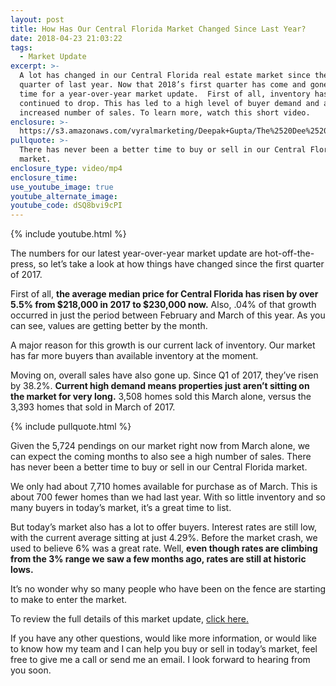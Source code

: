 ```yaml
---
layout: post
title: How Has Our Central Florida Market Changed Since Last Year?
date: 2018-04-23 21:03:22
tags:
  - Market Update
excerpt: >-
  A lot has changed in our Central Florida real estate market since the first
  quarter of last year. Now that 2018’s first quarter has come and gone, it’s
  time for a year-over-year market update.  First of all, inventory has
  continued to drop. This has led to a high level of buyer demand and an
  increased number of sales. To learn more, watch this short video.
enclosure: >-
  https://s3.amazonaws.com/vyralmarketing/Deepak+Gupta/The%2520Dee%2520Team-%2520How%2520Has%2520Our%2520Central%2520Florida%2520Market%2520Changed%2520Since%2520Last%2520Year%253F.mp4
pullquote: >-
  There has never been a better time to buy or sell in our Central Florida
  market.
enclosure_type: video/mp4
enclosure_time:
use_youtube_image: true
youtube_alternate_image:
youtube_code: dSQ8bvi9cPI
---
```


{% include youtube.html %}

The numbers for our latest year-over-year market update are hot-off-the-press, so let’s take a look at how things have changed since the first quarter of 2017.

First of all, **the average median price for Central Florida has risen by over 5.5% from $218,000 in 2017 to $230,000 now.** Also, .04% of that growth occurred in just the period between February and March of this year. As you can see, values are getting better by the month.

A major reason for this growth is our current lack of inventory. Our market has far more buyers than available inventory at the moment.

Moving on, overall sales have also gone up. Since Q1 of 2017, they’ve risen by 38.2%. **Current high demand means properties just aren’t sitting on the market for very long.** 3,508 homes sold this March alone, versus the 3,393 homes that sold in March of 2017.

{% include pullquote.html %}

Given the 5,724 pendings on our market right now from March alone, we can expect the coming months to also see a high number of sales. There has never been a better time to buy or sell in our Central Florida market.

We only had about 7,710 homes available for purchase as of March. This is about 700 fewer homes than we had last year. With so little inventory and so many buyers in today’s market, it’s a great time to list.

But today’s market also has a lot to offer buyers. Interest rates are still low, with the current average sitting at just 4.29%. Before the market crash, we used to believe 6% was a great rate. Well, **even though rates are climbing from the 3% range we saw a few months ago, rates are still at historic lows.**

It’s no wonder why so many people who have been on the fence are starting to make to enter the market.

To review the full details of this market update, [click here.](/OrlHousMrktSnap042018.png)

If you have any other questions, would like more information, or would like to know how my team and I can help you buy or sell in today’s market, feel free to give me a call or send me an email. I look forward to hearing from you soon.

&nbsp;